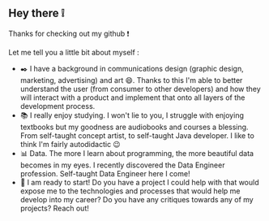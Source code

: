 ## Hey there :grey_exclamation:
Thanks for checking out my github :exclamation:

Let me tell you a little bit about myself :
- :black_nib: I have a background in communications design (graphic design, marketing, advertising) and art :smile:. Thanks to this I'm able to better understand the user (from consumer to other developers) and how they will interact with a product and implement that onto all layers of the development process.
- :books: I really enjoy studying. I won't lie to you, I struggle with enjoying textbooks but my goodness are audiobooks and courses a blessing. From self-taught concept artist, to self-taught Java developer. I like to think I'm fairly autodidactic :wink:
- :bar_chart: Data. The more I learn about programming, the more beautiful data becomes in my eyes. I recently discovered the Data Engineer profession. Self-taught Data Engineer here I come!
- :running: I am ready to start! Do you have a project I could help with that would expose me to the technologies and processes that would help me develop into my career? Do you have any critiques towards any of my projects? Reach out!
